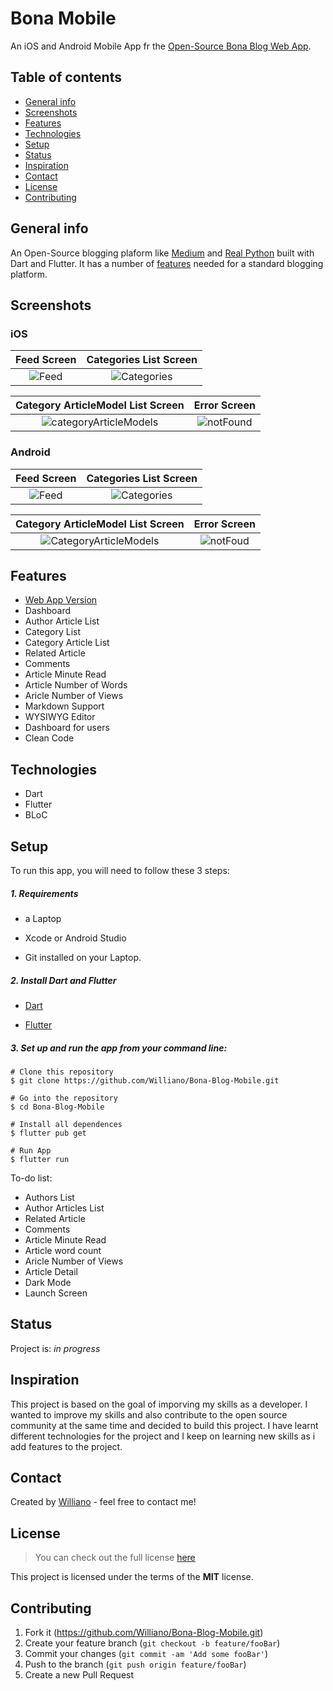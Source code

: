 # Bona Mobile
An iOS and Android Mobile App fr the [Open-Source Bona Blog Web App](https://github.com/Williano/Bona-Blog/blob/master/README.md).

## Table of contents
* [General info](#general-info)
* [Screenshots](#screenshots)
* [Features](#features)
* [Technologies](#technologies)
* [Setup](#setup)
* [Status](#status)
* [Inspiration](#inspiration)
* [Contact](#contact)
* [License](#license)
* [Contributing](#contributing)

## General info
An Open-Source blogging plaform like [Medium](https://medium.com/) and [Real Python](https://realpython.com/) built with Dart and Flutter. It has a number of [features](#features) needed for a standard blogging platform.

## Screenshots

### iOS

 Feed Screen           |  Categories List Screen
 :-------------------------:|:-------------------------:
![Feed](https://user-images.githubusercontent.com/19711677/79617784-ed883880-80cd-11ea-95c0-15ce5d5939b0.png)|![Categories](https://user-images.githubusercontent.com/19711677/79617788-f11bbf80-80cd-11ea-9535-0109edf59f80.png)

 Category ArticleModel List Screen            |  Error Screen
 :-------------------------:|:-------------------------:
![categoryArticleModels](https://user-images.githubusercontent.com/19711677/79617792-f416b000-80cd-11ea-9ebf-1ac28a85f207.png)|![notFound](https://user-images.githubusercontent.com/19711677/79617786-efea9280-80cd-11ea-8628-dd926999c611.png)



### Android

 Feed Screen            |  Categories List Screen
 :-------------------------:|:-------------------------:
![Feed](https://user-images.githubusercontent.com/19711677/79617949-55d71a00-80ce-11ea-9edc-10ef4689b4c6.PNG)|![Categories](https://user-images.githubusercontent.com/19711677/79617934-4eb00c00-80ce-11ea-9c97-ffaa84a6294b.PNG)

Category ArticleModel List Screen  |  Error Screen
 :-------------------------:|:-------------------------:
![CategoryArticleModels](https://user-images.githubusercontent.com/19711677/79617947-5374c000-80ce-11ea-8c40-112112ae0d20.PNG)|![notFoud](https://user-images.githubusercontent.com/19711677/79617954-57a0dd80-80ce-11ea-9ac4-58a76174e7ec.PNG)


## Features
* [Web App Version](https://github.com/Williano/Bona-Blog.git)
* Dashboard
* Author Article List
* Category List
* Category Article List
* Related Article
* Comments
* Article Minute Read
* Article Number of Words
* Aricle Number of Views
* Markdown Support
* WYSIWYG Editor
* Dashboard for users
* Clean Code


## Technologies
* Dart
* Flutter
* BLoC 


## Setup
To run this app, you will need to follow these 3 steps:

##### 1. Requirements
  - a Laptop

  - Xcode or Android Studio

  - Git installed on your Laptop.


##### 2. Install Dart and Flutter
  - [Dart](https://dart.dev/get-dart)

  - [Flutter](https://flutter.dev/docs/get-started/install)


##### 3. Set up and run the app from your command line:
  ```
  # Clone this repository
  $ git clone https://github.com/Williano/Bona-Blog-Mobile.git

  # Go into the repository
  $ cd Bona-Blog-Mobile

  # Install all dependences
  $ flutter pub get

  # Run App
  $ flutter run
  ```

To-do list:
* Authors List
* Author Articles List
* Related Article
* Comments
* Article Minute Read
* Article word count
* Aricle Number of Views
* Article Detail
* Dark Mode
* Launch Screen

## Status
Project is: _in progress_

## Inspiration
This project is based on the goal of imporving my skills as a developer. I wanted to improve my skills and also contribute to the open source community at the same time and decided to build this project. I have learnt different technologies for the project and I keep on learning new skills as i add features to the project.


## Contact
Created by [Williano](https://williano.github.io/) - feel free to contact me!

## License
>You can check out the full license [here](https://github.com/Williano/Bona-Blog-Mobile/blob/master/LICENSE)

This project is licensed under the terms of the **MIT** license.

## Contributing

1. Fork it (<https://github.com/Williano/Bona-Blog-Mobile.git>)
2. Create your feature branch (`git checkout -b feature/fooBar`)
3. Commit your changes (`git commit -am 'Add some fooBar'`)
4. Push to the branch (`git push origin feature/fooBar`)
5. Create a new Pull Request
